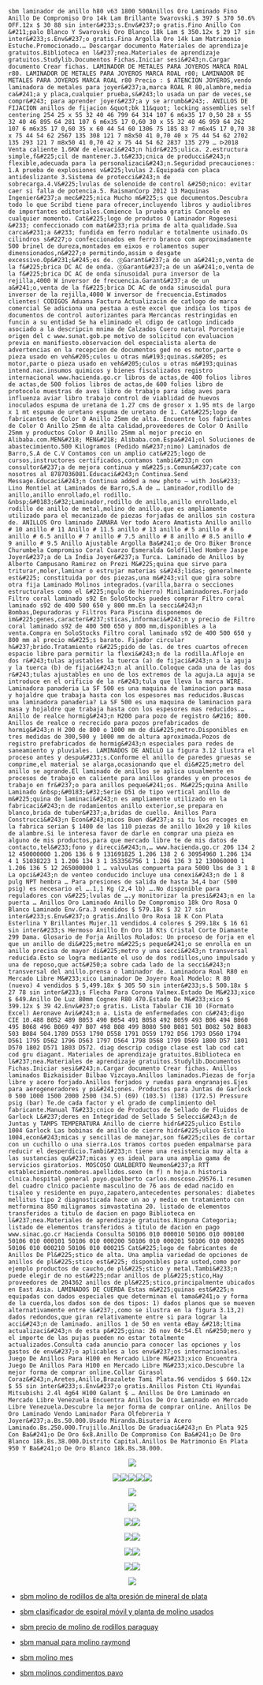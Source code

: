 
```
sbm laminador de anillo h80 v63 1800 500Anillos Oro Laminado Fino Anillo De Compromiso Oro 14k Lam Brillante Swarovski.$ 397 $ 370 50.6% OFF.12x $ 30 88 sin inter&#233;s.Env&#237;o gratis.Fino Anillo Con &#211;palo Blanco Y Swarovski Oro Blanco 18k Lam $ 350.12x $ 29 17 sin inter&#233;s.Env&#237;o gratis.Fina Argolla Oro 14k Lam Matrimonio Estuche.Promocionado.… Descargar documento Materiales de aprendizaje gratuitos.Biblioteca en l&#237;nea.Materiales de aprendizaje gratuitos.Studylib.Documentos Fichas.Iniciar sesi&#243;n.Cargar documento Crear fichas. LAMINADOR DE METALES PARA JOYEROS MARCA ROAL r80. LAMINADOR DE METALES PARA JOYEROS MARCA ROAL r80; LAMINADOR DE METALES PARA JOYEROS MARCA ROAL r80 Precio : $ ATENCION JOYEROS,vendo laminadora de metales para joyer&#237;a,marca ROAL R 80,alambre,media ca&#241;a y placa,cualquier prueba,s&#243;lo usada un par de veces,se compr&#243; para aprender joyer&#237;a y se arrumb&#243;. ANILLOS DE FIJACION anillos de fijacion &quot;bk 11&quot; locking assemblies self centering 254 25 x 55 32 40 46 799 64 314 107 6 m6x35 17 0,50 28 x 55 32 40 46 895 64 281 107 6 m6x35 17 0,60 30 x 55 32 40 46 959 64 262 107 6 m6x35 17 0,60 35 x 60 44 54 60 1306 75 185 83 7 m6x45 17 0,70 38 x 75 44 54 62 2567 135 308 121 7 m8x50 41 0,70 40 x 75 44 54 62 2702 135 293 121 7 m8x50 41 0,70 42 x 75 44 54 62 2837 135 279 … ᐅ2018 Venta caliente 1.6KW de elevaci&#243;n hidr&#225;ulica. 2.estructura simple,f&#225;cil de mantener.3.t&#233;cnica de producci&#243;n flexible,adecuada para la personalizaci&#243;n.Seguridad precauciones: 1.A prueba de explosiones v&#225;lvulas 2.Equipada con placa antideslizante 3.Sistema de protecci&#243;n de sobrecarga.4.V&#225;lvulas de solenoide de control &#250;nico: evitar caer si falla de potencia.5. RaismanCorp 2012 13 Maquinas Ingenier&#237;a mec&#225;nica Mucho m&#225;s que documentos.Descubra todo lo que Scribd tiene para ofrecer,incluyendo libros y audiolibros de importantes editoriales.Comience la prueba gratis Cancele en cualquier momento. Cat&#225;logo de produtos O Laminador Rogesesi &#233; confeccionado com mat&#233;ria prima de alta qualidade.Sua carca&#231;a &#233; fundida em ferro nodular e totalmente usinado.Os cilindros s&#227;o confeccionados em ferro branco com aproximadamente 500 brinel de dureza,montados em eixos e rolamentos super dimensionados,n&#227;o permitindo,assim o desgate excessivo.Op&#231;&#245;es de. ⓪Garant&#237;a de un a&#241;o,venta de la f&#225;brica DC AC de onda. ⓪Garant&#237;a de un a&#241;o,venta de la f&#225;brica DC AC de onda sinusoidal pura inversor de la rejilla,4000 W inversor de frecuencia.Garant&#237;a de un a&#241;o,venta de la f&#225;brica DC AC de onda sinusoidal pura inversor de la rejilla,4000 W inversor de frecuencia.Estimados clientes! CODIGOS Aduana Factura Actualizacin de catlogo de marca comercial Se adiciona una pestaa a este excel que indica los tipos de documentos de control autorizantes para Mercancas restringidas en funcin a su entidad Se ha eliminado el cdigo de catlogo indicado asociado a la descripcin mnima de Calzados Cuero natural Porcentaje origen del c www.sunat.gob.pe motivo de solicitud con evaluacion previa en manifiesto.observacion del especialista alerta de advertencias en la recepcion de documentos ged no es motor,parte o pieza usado en veh&#205;culos u otras m&#193;quinas.s&#205; es motor,parte o pieza usado en veh&#205;culos u otras m&#193;quinas intend.nac.insumos quimicos y bienes fiscalizados registro internacional www.hacienda.go.cr libros de actas,de 400 folios libros de actas,de 500 folios libros de actas,de 600 folios libro de protocolo muestras de aves libro de trabajo para idag aves para influenza aviar libro trabajo control de viablidad de huevos inoculados espuma de uretana de 1.27 cms de grosor x 1.95 mts de largo x 1 mt espuma de uretano espuma de uretano de 1. Cat&#225;logo de fabricantes de Color O Anillo 25mm de alta. Encuentre los fabricantes de Color O Anillo 25mm de alta calidad,proveedores de Color O Anillo 25mm y productos Color O Anillo 25mm al mejor precio en Alibaba.com.MEN&#218; MEN&#218; Alibaba.com.Espa&#241;ol Soluciones de abastecimiento.500 Kilogramos (Pedido m&#237;nimo) Laminados de Barro,S.A de C.V Contamos con un amplio cat&#225;logo de cursos,instructores certificados,contamos tambi&#233;n con consultor&#237;a de mejora continua y m&#225;s.Comun&#237;cate con nosotros al 8787036081.Educaci&#243;n Continua.Send Message.Educaci&#243;n Continua added a new photo — with Jos&#233; Lino Montiel at Laminados de Barro,S.A de … Laminador,rodillo de anillo,anillo enrollado,el rodillo. &nbsp;&#0183;&#32;Laminador,rodillo de anillo,anillo enrollado,el rodillo de anillo de metal,molino de anillo.que es ampliamente utilizado para el mecanizado de piezas forjadas de anillos sin costura de. ANILLOS Oro laminado ZAMARA Ver todo Acero Amatista Anillo anillo # 10 anillo # 11 Anillo # 11.5 anillo # 13 anillo # 5 anillo # 6 anillo # 6.5 anillo # 7 anillo # 7.5 anillo # 8 anillo # 8.5 anillo # 9 anillo # 9.5 Anillo Ajustable Argolla Ba&#241;o de Oro Biker Bronce Churumbela Compromiso Coral Cuarzo Esmeralda Goldfilled Hombre Jaspe Joyer&#237;a de La India Joyer&#237;a Turca. Laminado de Anillos by Alberto Campusano Ramirez on Prezi M&#225;quina que sirve para triturar,moler,laminar o estrujar materias s&#243;lidas; generalmente est&#225; constituida por dos piezas,una m&#243;vil que gira sobre otra fija Laminado Molinos integrados.(varilla,barra o secciones estructurales como el &#225;ngulo de hierro) Minilaminadores.Forjado Filtro coral laminado s92 En SoloStocks puedes comprar Filtro coral laminado s92 de 400 500 650 y 800 mm.En la secci&#243;n Bombas,Depuradoras y Filtros Para Piscina disponemos de im&#225;genes,caracter&#237;sticas,informaci&#243;n y precio de Filtro coral laminado s92 de 400 500 650 y 800 mm,disponibles a la venta.Compra en SoloStocks Filtro coral laminado s92 de 400 500 650 y 800 mm al precio m&#225;s barato. Fijador circular h&#237;brido.Tratamiento r&#225;pido de las. de tres cuartos ofrecen espacio libre para permitir la flexi&#243;n de la rodilla.Afloje en dos r&#243;tulas ajustables la tuerca (a) de fijaci&#243;n a la aguja y la tuerca (b) de fijaci&#243;n al anillo.Coloque cada una de las dos r&#243;tulas ajustables en uno de los extremos de la aguja.La aguja se introduce en el orificio de la r&#243;tula que lleva la marca WIRE. Laminadora panaderia La SF 500 es una maquina de laminacion para masa y hojaldre que trabaja hasta con los espesores mas reducidos.Buscas una laminadora panaderia? La SF 500 es una maquina de laminacion para masa y hojaldre que trabaja hasta con los espesores mas reducidos.… Anillo de realce hormig&#243;n H200 para pozo de registro &#216; 800. Anillos de realce o recrecido para pozos prefabricados de hormig&#243;n H 200 de 800 o 1000 mm de di&#225;metro.Disponibles en tres medidas de 300,500 y 1000 mm de altura aproximada.Pozos de registro prefabricados de hormig&#243;n especiales para redes de saneamiento y pluviales. LAMINADOS DE ANILLO La figura 3.12 ilustra el proceso antes y despu&#233;s.Conforme el anillo de paredes gruesas se comprime,el material se alarga,ocasionando que el di&#225;metro del anillo se agrande.El laminado de anillos se aplica usualmente en procesos de trabajo en caliente para anillos grandes y en procesos de trabajo en fr&#237;o para anillos peque&#241;os. M&#225;quina Anillo Laminado &nbsp;&#0183;&#32;Serie D51 de tipo vertical anillo de m&#225;quina de laminaci&#243;n es ampliamente utilizado en la fabricaci&#243;n de rodamientos anillo exterior,se prepara en blanco,brida de tuber&#237;a,bridas de cuello. Anillos Para Construcci&#243;n Econ&#243;micos Buen d&#237;a si tu los recoges en la fabrica serian $ 1400 de las 110 piezas de anillo 10x20 y 10 kilos de alambre.Si le interesa favor de darle en comprar una pieza en alguno de mis productos,para que mercado libre te de mis datos de contacto,tel&#233;fono y direcci&#243;n,… www.hacienda.go.cr 206 134 2 12 450000000 1.206 136 6 9 131691825 1.206 138 2 6 30954960 1.206 134 4 1 51038223 1 1.206 134 3 1 353356756 1 1.206 136 3 12 130060000 1 1.206 136 5 12 265000000 1 … valvulas compuerta para 5000 lbs de 3 1 8 La opci&#243;n de venteo conducido incluye una conexi&#243;n de 1 8 pulg NPT hembra … Para presiones de salida de hasta 34,4 bar (500 psig) es necesario el ….1,1 Kg (2,4 lb) ….No disponible para reguladores con v&#225;lvulas de ….y monitorizar la presi&#243;n en la puerta … Anillos Oro Laminado Anillo De Compromiso 18k Oro Rosa O Blanco Laminado Env.Gra.3 vendidos $ 579.18x $ 32 17 sin inter&#233;s.Env&#237;o gratis.Anillo 0ro Rosa 18 K Con Plata Esterlina Y Brillantes Mujer.11 vendidos.4 colores $ 299.18x $ 16 61 sin inter&#233;s Hermoso Anillo En Oro 18 Kts Cristal Corte Diamante 299 Dama. Glosario de Forja Anillos Rolados: Un proceso de forja en el que un anillo de di&#225;metro m&#225;s peque&#241;o se enrolla en un anillo precisa de mayor di&#225;metro y una secci&#243;n transversal reducida.Esto se logra mediante el uso de dos rodillos,uno impulsado y una de reposo,que act&#250;a sobre cada lado de la secci&#243;n transversal del anillo.prensa o laminador de. Laminadora Roal R80 en Mercado Libre M&#233;xico Laminador De Joyero Roal Modelo: R 80 (nuevo) 4 vendidos $ 5,499.18x $ 305 50 sin inter&#233;s.$ 500.18x $ 27 78 sin inter&#233;s Flecha Para Corona Valmex.Estado De M&#233;xico $ 649.Anillo De Luz 80mm Cognex R80 470.Estado De M&#233;xico $ 399.12x $ 39 42.Env&#237;o gratis. Lista Tabular CIE 10 (Formato Excel) Aeronave Avi&#243;n a. Lista de enfermedades con c&#243;digo CIE 10.488 B052 489 B053 490 B054 491 B058 492 B059 493 B06 494 B060 495 B068 496 B069 497 B07 498 B08 499 B080 500 B081 501 B082 502 B083 503 B084 504.1789 D553 1790 D558 1791 D559 1792 D56 1793 D560 1794 D561 1795 D562 1796 D563 1797 D564 1798 D568 1799 D569 1800 D57 1801 D570 1802 D571 1803 D572. diag descrip codigo clase est lab cod cat cod gru diagant. Materiales de aprendizaje gratuitos.Biblioteca en l&#237;nea.Materiales de aprendizaje gratuitos.Studylib.Documentos Fichas.Iniciar sesi&#243;n.Cargar documento Crear fichas. Anillos laminados Bizkaisider Bilbao Vizcaya.Anillos laminados.Piezas de forja libre y acero forjado.Anillos forjados y ruedas para engranajes.Ejes para aerogeneradores y pi&#241;ones. Productos para Juntas de Garlock 0 500 1000 1500 2000 2500 (34.5) (69) (103.5) (138) (172.5) Pressure psig (bar) Te.de cada factor y el grado de cumplimiento del fabricante.Manual T&#233;cnico de Productos de Sellado de Fluidos de Garlock L&#237;deres en Integridad de Sellado 5 Selecci&#243;n de Juntas y TAMPS TEMPERATURA Anillo de cierre hidr&#225;ulico Estilo 1004 Garlock Las bobinas de anillo de cierre hidr&#225;ulico Estilo 1004,econ&#243;micas y sencillas de manejar,son f&#225;ciles de cortar con un cuchillo o una sierra.Los tramos cortos pueden empalmarse para reducir el desperdicio.Tambi&#233;n tiene una resistencia muy alta a las sustancias qu&#237;micas y es ideal para una amplia gama de servicios giratorios. MOSCOSO GUALBERTO Neumon&#237;a RTT establecimiento.nombres.apellidos.sexo (m f) n hoja.n historia clnica.hospital general puyo.gualberto carlos.moscoso.29576.1 resumen del cuadro clnico paciente masculino de 76 aos de edad nacido en tisaleo y residente en puyo,zapatero,antecedentes personales: diabetes mellitus tipo 2 diagnosticada hace un ao y medio en tratamiento con metformina 850 miligramos simvastatina 20. listado de elementos transferidos a titulo de dacion en pago Biblioteca en l&#237;nea.Materiales de aprendizaje gratuitos.Ninguna Categoria; listado de elementos transferidos a titulo de dacion en pago www.sinac.go.cr Hacienda Consulta 50106 010 000010 50106 010 000100 50106 010 000101 50106 010 000200 50106 010 000201 50106 010 000205 50106 010 000210 50106 010 000215 Cat&#225;logo de fabricantes de Anillos De Pl&#225;stico de alta. Una amplia variedad de opciones de anillos de pl&#225;stico est&#225; disponibles para usted,como por ejemplo productos de caucho,de pl&#225;stico y metal.Tambi&#233;n puede elegir de no est&#225;ndar anillos de pl&#225;stico,Hay proveedores de 204362 anillos de pl&#225;stico,principalmente ubicados en East Asia. LAMINADOS DE CUERDA Estas m&#225;quinas est&#225;n equipadas con dados especiales que determinan el tama&#241;o y forma de la cuerda,los dados son de dos tipos: 1) dados planos que se mueven alternativamente entre s&#237;,como se ilustra en la figura 3.13,2) dados redondos,que giran relativamente entre si para lograr la acci&#243;n de laminado. anillos 1 de 50 en venta eBay &#218;ltima actualizaci&#243;n de esta p&#225;gina: 26 nov 04:54.El n&#250;mero y el importe de las pujas pueden no estar totalmente actualizados.Consulta cada anuncio para conocer las opciones y los gastos de env&#237;o aplicables a los env&#237;os internacionales. Juego De Anillos Para H100 en Mercado Libre M&#233;xico Encuentra Juego De Anillos Para H100 en Mercado Libre M&#233;xico.Descubre la mejor forma de comprar online.Collar Girasol Coraz&#243;n,Aretes,Anillo,Brazalete Tami Plata.96 vendidos $ 660.12x $ 55 sin inter&#233;s.Env&#237;o gratis.Anillos Piston Cti Hyundai Mitsubishi 2.4l 4g64 H100 Galant $ … Anillos De Oro Laminado en Mercado Libre Venezuela Encuentra Anillos De Oro Laminado en Mercado Libre Venezuela.Descubre la mejor forma de comprar online. Anillos De Oro Laminado Vendo Laminador Para Olfebreria Y Joyer&#237;a.Bs.50.000.Usado Miranda.Bisuteria Acero Laminado.Bs.250.000.Trujillo.Anillos De Graduaci&#243;n En Plata 925 Con Ba&#241;o De Oro 6x8.Anillo De Compromiso Con Ba&#241;o De Oro Blanco 18k.Bs.38.000.Distrito Capital.Anillos De Matrimonio En Plata 950 Y Ba&#241;o De Oro Blanco 18k.Bs.38.000. 
```

<div align="center">

<a href="https://es-crusher.shibang-china.com/github&k=sbm+laminador+de+anillo+h80+v63+1800+500"><img src="https://static.shibang-china.com/es/crusher/logo.jpg"></a>

<a href="https://es-crusher.shibang-china.com/github&k=sbm+laminador+de+anillo+h80+v63+1800+500"><img src="https://static.shibang-china.com/es/crusher/index.jpg"></a><a href="https://es-crusher.shibang-china.com/material.htmlgithub&k=sbm+laminador+de+anillo+h80+v63+1800+500"><img src="https://static.shibang-china.com/es/crusher/material.jpg"></a><a href="https://es-crusher.shibang-china.com/application.htmlgithub&k=sbm+laminador+de+anillo+h80+v63+1800+500"><img src="https://static.shibang-china.com/es/crusher/application.jpg"></a><a href="https://es-crusher.shibang-china.com/aboutus.htmlgithub&k=sbm+laminador+de+anillo+h80+v63+1800+500"><img src="https://static.shibang-china.com/es/crusher/aboutus.jpg"></a><a href="https://es-crusher.shibang-china.com/contact.htmlgithub&k=sbm+laminador+de+anillo+h80+v63+1800+500"><img src="https://static.shibang-china.com/es/crusher/contact.jpg"></a>

<a href="https://es-crusher.shibang-china.com/github&k=sbm+laminador+de+anillo+h80+v63+1800+500"><img src="https://static.shibang-china.com/es/crusher/banner.jpg"></a>

<a href="https://swt.shibang-china.com/github&k=sbm+laminador+de+anillo+h80+v63+1800+500"><img src="https://static.shibang-china.com/es/crusher/text.jpg"></a>

<a href="https://swt.shibang-china.com/github&k=sbm+laminador+de+anillo+h80+v63+1800+500"><img src="https://static.shibang-china.com/es/crusher/chat.jpg"></a><a href="https://es-crusher.shibang-china.com/contact.htmlgithub&k=sbm+laminador+de+anillo+h80+v63+1800+500"><img src="https://static.shibang-china.com/es/crusher/message.jpg"></a>

<a href="https://es-crusher.shibang-china.com/products/pe.htmlgithub&k=sbm+laminador+de+anillo+h80+v63+1800+500"><img src="https://static.shibang-china.com/es/crusher/pe.jpg"></a><a href="https://es-crusher.shibang-china.com/products/pf.htmlgithub&k=sbm+laminador+de+anillo+h80+v63+1800+500"><img src="https://static.shibang-china.com/es/crusher/pf.jpg"></a>

<a href="https://es-crusher.shibang-china.com/products/hpt.htmlgithub&k=sbm+laminador+de+anillo+h80+v63+1800+500"><img src="https://static.shibang-china.com/es/crusher/hpt.jpg"></a><a href="https://es-crusher.shibang-china.com/products/vsi.htmlgithub&k=sbm+laminador+de+anillo+h80+v63+1800+500"><img src="https://static.shibang-china.com/es/crusher/vsi.jpg"></a>

<a href="https://es-crusher.shibang-china.com/products/klv.htmlgithub&k=sbm+laminador+de+anillo+h80+v63+1800+500"><img src="https://static.shibang-china.com/es/crusher/klv.jpg"></a><a href="https://es-crusher.shibang-china.com/products/portable.htmlgithub&k=sbm+laminador+de+anillo+h80+v63+1800+500"><img src="https://static.shibang-china.com/es/crusher/portable.jpg"></a>

<a href="https://swt.shibang-china.com/github&k=sbm+laminador+de+anillo+h80+v63+1800+500"><img src="https://static.shibang-china.com/es/crusher/case.jpg"></a>

</div>


* [sbm molino de rodillos de alta presión de mineral de plata](sbm%20molino%20de%20rodillos%20de%20alta%20presi%C3%B3n%20de%20mineral%20de%20plata.md)

* [sbm clasificador de espiral móvil y planta de molino usados](sbm%20clasificador%20de%20espiral%20m%C3%B3vil%20y%20planta%20de%20molino%20usados.md)

* [sbm precio de molino de rodillos paraguay](sbm%20precio%20de%20molino%20de%20rodillos%20paraguay.md)

* [sbm manual para molino raymond](sbm%20manual%20para%20molino%20raymond.md)

* [sbm molino mes](sbm%20molino%20mes.md)

* [sbm molinos condimentos pavo](sbm%20molinos%20condimentos%20pavo.md)